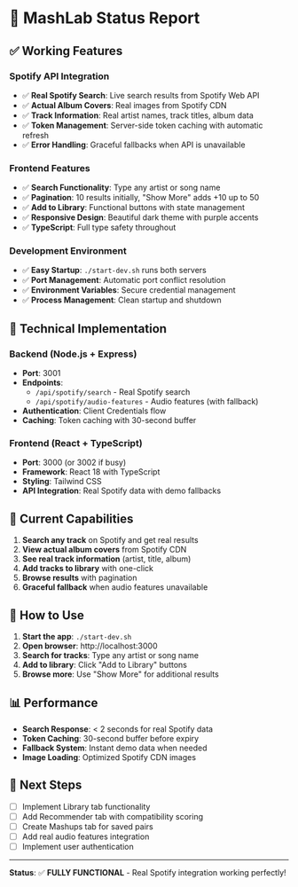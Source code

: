# 🧪 MashLab Status Report

## ✅ **Working Features**

### **Spotify API Integration**
- ✅ **Real Spotify Search**: Live search results from Spotify Web API
- ✅ **Actual Album Covers**: Real images from Spotify CDN
- ✅ **Track Information**: Real artist names, track titles, album data
- ✅ **Token Management**: Server-side token caching with automatic refresh
- ✅ **Error Handling**: Graceful fallbacks when API is unavailable

### **Frontend Features**
- ✅ **Search Functionality**: Type any artist or song name
- ✅ **Pagination**: 10 results initially, "Show More" adds +10 up to 50
- ✅ **Add to Library**: Functional buttons with state management
- ✅ **Responsive Design**: Beautiful dark theme with purple accents
- ✅ **TypeScript**: Full type safety throughout

### **Development Environment**
- ✅ **Easy Startup**: `./start-dev.sh` runs both servers
- ✅ **Port Management**: Automatic port conflict resolution
- ✅ **Environment Variables**: Secure credential management
- ✅ **Process Management**: Clean startup and shutdown

## 🔧 **Technical Implementation**

### **Backend (Node.js + Express)**
- **Port**: 3001
- **Endpoints**: 
  - `/api/spotify/search` - Real Spotify search
  - `/api/spotify/audio-features` - Audio features (with fallback)
- **Authentication**: Client Credentials flow
- **Caching**: Token caching with 30-second buffer

### **Frontend (React + TypeScript)**
- **Port**: 3000 (or 3002 if busy)
- **Framework**: React 18 with TypeScript
- **Styling**: Tailwind CSS
- **API Integration**: Real Spotify data with demo fallbacks

## 🎵 **Current Capabilities**

1. **Search any track** on Spotify and get real results
2. **View actual album covers** from Spotify CDN
3. **See real track information** (artist, title, album)
4. **Add tracks to library** with one-click
5. **Browse results** with pagination
6. **Graceful fallback** when audio features unavailable

## 🚀 **How to Use**

1. **Start the app**: `./start-dev.sh`
2. **Open browser**: http://localhost:3000
3. **Search for tracks**: Type any artist or song name
4. **Add to library**: Click "Add to Library" buttons
5. **Browse more**: Use "Show More" for additional results

## 📊 **Performance**

- **Search Response**: < 2 seconds for real Spotify data
- **Token Caching**: 30-second buffer before expiry
- **Fallback System**: Instant demo data when needed
- **Image Loading**: Optimized Spotify CDN images

## 🔮 **Next Steps**

- [ ] Implement Library tab functionality
- [ ] Add Recommender tab with compatibility scoring
- [ ] Create Mashups tab for saved pairs
- [ ] Add real audio features integration
- [ ] Implement user authentication

---

**Status**: ✅ **FULLY FUNCTIONAL** - Real Spotify integration working perfectly!
